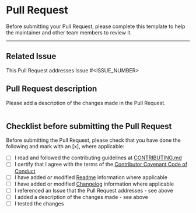 # Pull Request

Before submitting your Pull Request, please complete this template to help the maintainer and other team members to review it.

---

## Related Issue

This Pull Request addresses Issue #<ISSUE_NUMBER>

## Pull Request description

Please add a description of the changes made in the Pull Request.

```
```

## Checklist before submitting the Pull Request

Before submitting the Pull Request, please check that you have done the following and mark with an [x], where applicable:

- [ ] I read and followed the contributing guidelines at [CONTRIBUTING.md](CONTRIBUTING.md)
- [ ] I certify that I agree with the terms of the [Contributor Covenant Code of Conduct](CODE_OF_CONDUCT.md)
- [ ] I have added or modified [Readme](README.md) information where applicable
- [ ] I have added or modified [Changelog](CHANGELOG.md) information where applicable
- [ ] I referenced an Issue that the Pull Request addresses - see above
- [ ] I added a description of the changes made - see above
- [ ] I tested the changes
